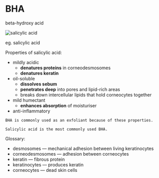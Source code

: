 # BHA

beta-hydroxy acid

![salicylic acid](https://upload.wikimedia.org/wikipedia/commons/8/8e/Salicylic-acid-skeletal.svg)

eg. salicylic acid

Properties of salicylic acid:
* mildly acidic
  * **denatures proteins** in corneodesmosomes 
  * **denatures keratin**
* oil-soluble
  * **dissolves sebum**
  * **penetrates deep** into pores and lipid-rich areas
  * breaks down intercellular lipids that hold corneocytes together
* mild humectant
  * **enhances absorption** of moisturiser
* anti-inflammatory

~~~admonish tip title="Exfoliant properties"
BHA is commonly used as an exfoliant because of these properties.

Salicylic acid is the most commonly used BHA.
~~~

Glossary:
* desmosomes — mechanical adhesion between living keratinocytes
* corneodesmosomes — adhesion between corneocytes
* keratin — fibrous protein
* keratinocytes — produces keratin
* corneocytes — dead skin cells
